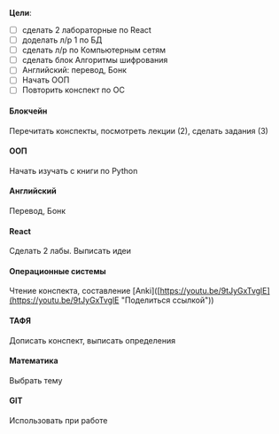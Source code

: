 **Цели**:
- [ ] сделать 2 лабораторные по React
- [ ] доделать л/р 1 по БД
- [ ] сделать л/р по Компьютерным сетям
- [ ] сделать блок Алгоритмы шифрования
- [ ] Английский: перевод, Бонк
- [ ] Начать ООП
- [ ] Повторить конспект по ОС
#### Блокчейн

Перечитать конспекты, посмотреть лекции (2), сделать задания (3)
#### ООП 

Начать изучать с книги по Python
#### Английский 

Перевод, Бонк
#### React

Сделать 2 лабы. Выписать идеи 
#### Операционные системы

Чтение конспекта, составление [Anki]([https://youtu.be/9tJyGxTvglE](https://youtu.be/9tJyGxTvglE "Поделиться ссылкой")) 
#### ТАФЯ

Дописать конспект, выписать определения
#### Математика

Выбрать тему
#### GIT

Использовать при работе
